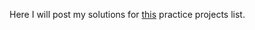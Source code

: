 Here I will post my solutions for [this](https://github.com/karan/Projects) practice projects list.
